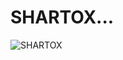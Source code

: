 # SHARTOX...


![SHARTOX](https://github-readme-stats.vercel.app/api?username=SHARTOX&show_icons=true&title_color=0500ff&bg_color=000000&text_color=f5382a&border_radius=25&border_color=ffffff)




